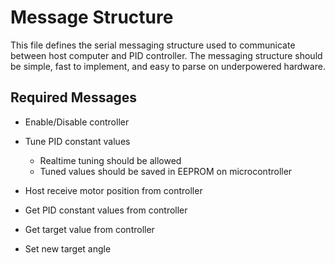 # Message Structure

This file defines the serial messaging structure used to communicate between host computer and PID controller. The
messaging structure should be simple, fast to implement, and easy to parse on underpowered hardware.

## Required Messages

- Enable/Disable controller

- Tune PID constant values
  - Realtime tuning should be allowed
  - Tuned values should be saved in EEPROM on microcontroller

- Host receive motor position from controller

- Get PID constant values from controller

- Get target value from controller

- Set new target angle
